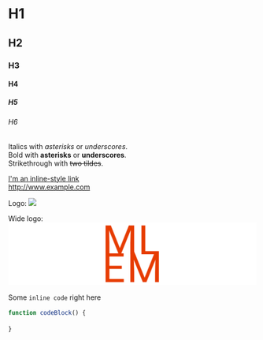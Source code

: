 ﻿# H1
## H2
### H3
#### H4
##### H5
###### H6

Italics with *asterisks* or _underscores_.  
Bold with **asterisks** or __underscores__.  
Strikethrough with ~~two tildes~~.

[I'm an inline-style link](https://www.google.com)  
<http://www.example.com>

Logo:
![](https://raw.githubusercontent.com/Ellpeck/MLEM/main/Media/Logo.png)

Wide logo:
![](https://raw.githubusercontent.com/Ellpeck/MLEM/main/Media/Banner.png)

Some `inline code` right here

```js
function codeBlock() {
    
}
```
